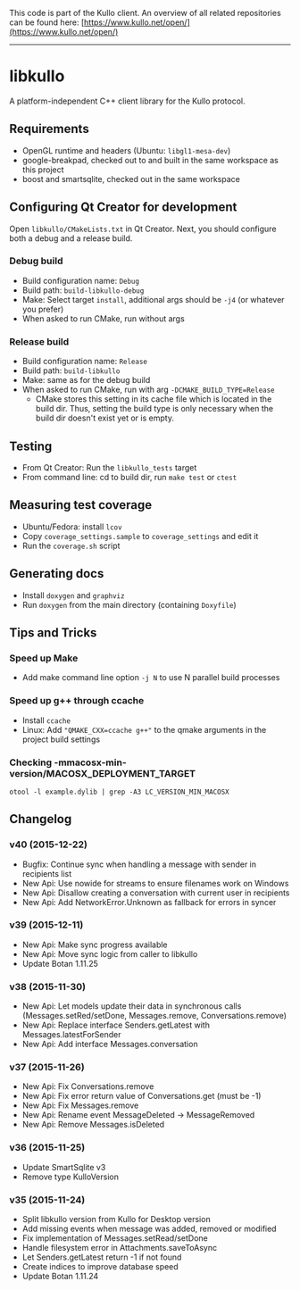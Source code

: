 This code is part of the Kullo client. An overview of all related
repositories can be found here:
[https://www.kullo.net/open/](https://www.kullo.net/open/)
***********

libkullo
========

A platform-independent C++ client library for the Kullo protocol.

Requirements
------------

* OpenGL runtime and headers (Ubuntu: `libgl1-mesa-dev`)
* google-breakpad, checked out to and built in the same workspace as this project
* boost and smartsqlite, checked out in the same workspace

Configuring Qt Creator for development
--------------------------------------

Open `libkullo/CMakeLists.txt` in Qt Creator. Next, you should configure both a debug and a release build.

### Debug build

* Build configuration name: `Debug`
* Build path: `build-libkullo-debug`
* Make: Select target `install`, additional args should be `-j4` (or whatever you prefer)
* When asked to run CMake, run without args

### Release build

* Build configuration name: `Release`
* Build path: `build-libkullo`
* Make: same as for the debug build
* When asked to run CMake, run with arg `-DCMAKE_BUILD_TYPE=Release`
    * CMake stores this setting in its cache file which is located in the build dir. Thus, setting the build type is only necessary when the build dir doesn't exist yet or is empty.

Testing
-------

* From Qt Creator: Run the `libkullo_tests` target
* From command line: cd to build dir, run `make test` or `ctest`

Measuring test coverage
-----------------------

* Ubuntu/Fedora: install `lcov`
* Copy `coverage_settings.sample` to `coverage_settings` and edit it
* Run the `coverage.sh` script

Generating docs
---------------

* Install `doxygen` and `graphviz`
* Run `doxygen` from the main directory (containing `Doxyfile`)

Tips and Tricks
---------------

### Speed up Make
* Add make command line option `-j N` to use N parallel build processes

### Speed up g++ through ccache
* Install `ccache`
* Linux: Add `"QMAKE_CXX=ccache g++"` to the qmake arguments in the project build settings

### Checking -mmacosx-min-version/MACOSX\_DEPLOYMENT\_TARGET
`otool -l example.dylib | grep -A3 LC_VERSION_MIN_MACOSX`

Changelog
---------

### v40 (2015-12-22)

 * Bugfix: Continue sync when handling a message with sender in recipients list
 * New Api: Use nowide for streams to ensure filenames work on Windows
 * New Api: Disallow creating a conversation with current user in recipients
 * New Api: Add NetworkError.Unknown as fallback for errors in syncer

### v39 (2015-12-11)

 * New Api: Make sync progress available
 * New Api: Move sync logic from caller to libkullo
 * Update Botan 1.11.25

### v38 (2015-11-30)

 * New Api: Let models update their data in synchronous calls (Messages.setRed/setDone, Messages.remove, Conversations.remove)
 * New Api: Replace interface Senders.getLatest with Messages.latestForSender
 * New Api: Add interface Messages.conversation

### v37 (2015-11-26)

 * New Api: Fix Conversations.remove
 * New Api: Fix error return value of Conversations.get (must be -1)
 * New Api: Fix Messages.remove
 * New Api: Rename event MessageDeleted -> MessageRemoved
 * New Api: Remove Messages.isDeleted

### v36 (2015-11-25)

 * Update SmartSqlite v3
 * Remove type KulloVersion

### v35 (2015-11-24)

 * Split libkullo version from Kullo for Desktop version
 * Add missing events when message was added, removed or modified
 * Fix implementation of Messages.setRead/setDone
 * Handle filesystem error in Attachments.saveToAsync
 * Let Senders.getLatest return -1 if not found
 * Create indices to improve database speed
 * Update Botan 1.11.24
